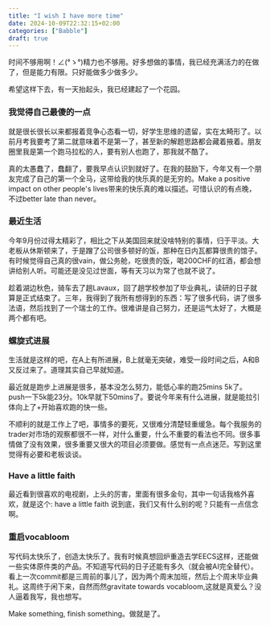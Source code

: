 ```yaml
---
title: "I wish I have more time"
date: 2024-10-09T22:32:15+02:00
categories: ["Babble"]
draft: true
---
```


时间不够用啊！∠(°ゝ°)精力也不够用。好多想做的事情，我已经充满活力的在做了，但是能力有限。只好能做多少做多少。

希望这样下去，有一天抬起头，我已经建起了一个花园。

### 我觉得自己最傻的一点
就是很长很长以来都报着竞争心态看一切，好学生思维的遗留，实在太畸形了。以前月考我要考了第二就意味着不是第一了，甚至新的解题思路都会藏着掖着。朋友圈里我是第一个跑马拉松的人，要有别人也跑了，那我就不酷了。

真的太愚蠢了，蠢翻了，要我早点认识到就好了。在我的鼓励下，今年又有一个朋友完成了自己的第一个全马，这带给我的快乐真的是无穷的。Make a positive impact on other people's lives带来的快乐真的难以描述。可惜认识的有点晚，不过better late than never。

### 最近生活
今年9月份过得太精彩了，相比之下从美国回来就没啥特别的事情，归于平淡。大老板从休斯顿来了，于是蹭了公司很多顿好的饭，那种在日内瓦都算很贵的馆子。有时候觉得自己真的很vain，做公务舱，吃很贵的饭，喝200CHF的红酒，都会想讲给别人听。可能还是没见过世面，等有天习以为常了也就不说了。

趁着湖边秋色，骑车去了趟Lavaux，回了趟学校参加了毕业典礼，读研的日子就算是正式结束了。三年，我得到了我所有想得到的东西：写了很多代码，讲了很多法语，然后找到了一个瑞士的工作。很难讲是自己努力，还是运气太好了，大概是两个都有吧。

### 螺旋式进展
生活就是这样的吧，在A上有所进展，B上就毫无突破，难受一段时间之后，A和B又反过来了。道理其实自己早就知道。

最近就是跑步上进展是很多，基本没怎么努力，能低心率的跑25mins 5k了。push一下5k能23分。10k早就下50mins了。要说今年来有什么进展，就是能拉引体向上了+开始喜欢跑的快一些。

不顺利的就是工作上了吧，事情多的要死，又很难分清楚轻重缓急。每个我服务的trader对市场的观察都很不一样，对什么重要，什么不重要的看法也不同。很多事情做了没有效果，很多重要又很大的项目必须要做。感觉有一点点迷茫。写到这里觉得有必要和老板谈谈。

### Have a little faith 
最近看到很喜欢的电视剧，上头的厉害，里面有很多金句，其中一句话我格外喜欢，就是这个: have a little faith 
说到底，我们又有什么别的呢？只能有一点信念啊。

### 重启vocabloom
写代码太快乐了，创造太快乐了。我有时候真想回炉重造去学EECS这样，还能做一些实体原件类的产品。不知道写代码的日子还能有多久（就会被AI完全替代）。看上一次commit都是三周前的事儿了，因为两个周末加班，然后上个周末毕业典礼。这周终于闲下来，自然而然gravitate towards vocabloom,这就是真爱么？没人逼着我写，我也想写。

Make something, finish something。做就是了。

